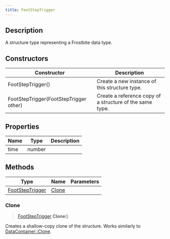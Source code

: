 ```yaml
---
title: FootStepTrigger
---
```

## Description

A structure type representing a Frostbite data type.

## Constructors

| Constructor                            | Description                                              |
| -------------------------------------- | -------------------------------------------------------- |
| FootStepTrigger()                      | Create a new instance of this structure type.            |
| FootStepTrigger(FootStepTrigger other) | Create a reference copy of a structure of the same type. |

## Properties

| Name | Type   | Description |
| ---- | ------ | ----------- |
| time | number |             |

## Methods

| Type                               | Name            | Parameters |
| ---------------------------------- | --------------- | ---------- |
| [FootStepTrigger](FootStepTrigger) | [Clone](#clone) |            |

### Clone

> [FootStepTrigger](FootStepTrigger) **Clone**()

Creates a shallow-copy clone of the structure. Works similarly to [DataContainer::Clone](/vext/ref/shared/class/datacontainer#clone).
